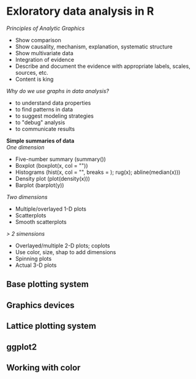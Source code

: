 # Exloratory data analysis in R

_Principles of Analytic Graphics_
  * Show comparison
  * Show causality, mechanism, explanation, systematic structure
  * Show multivariate data
  * Integration of evidence
  * Describe and document the evidence with appropriate labels, scales, sources, etc.
  * Content is king

_Why do we use graphs in data analysis?_
  * to understand data properties
  * to find patterns in data
  * to suggest modeling strategies
  * to "debug" analysis
  * to communicate results

__Simple summaries of data__  
_One dimension_
  * Five-number summary (summary())
  * Boxplot             (boxplot(x, col = ""))
  * Histograms          (hist(x, col = "", breaks = ); rug(x); abline(median(x)))
  * Density plot        (plot(density(x)))
  * Barplot             (barplot(y))

_Two dimensions_
  * Multiple/overlayed 1-D plots
  * Scatterplots
  * Smooth scatterplots

_> 2 simensions_
  * Overlayed/multiple 2-D plots; coplots
  * Use color, size, shap to add dimensions
  * Spinning plots
  * Actual 3-D plots

## Base plotting system

## Graphics devices

## Lattice plotting system


## ggplot2

## Working with color